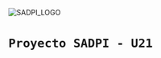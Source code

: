 
![SADPI_LOGO](https://github.com/gonchova/SADPI/assets/31086427/2f73ede1-9277-4aa5-9079-3970a2274184)

<h1>
  
    Proyecto SADPI - U21
</h1>


